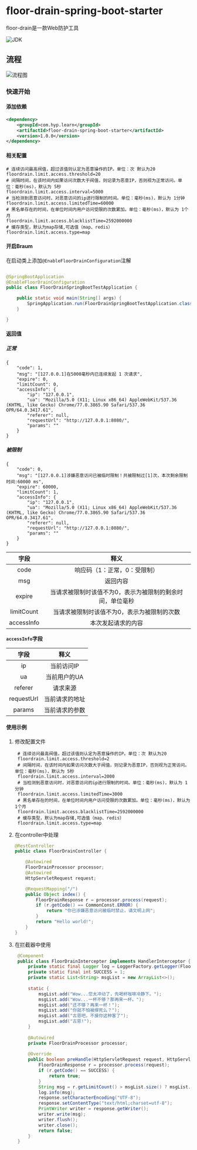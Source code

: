 # floor-drain-spring-boot-starter

floor-drain是一款Web防护工具

![JDK](https://img.shields.io/badge/JDK-1.8-green.svg)


## 流程

![流程图](https://s1.ax1x.com/2020/03/24/8qQdiQ.png)



### 快速开始

#### 添加依赖

```xml
<dependency>
    <groupId>com.hyp.learn</groupId>
    <artifactId>floor-drain-spring-boot-starter</artifactId>
    <version>1.0.0</version>
</dependency>
```

#### 相关配置

```text
# 连续访问最高阀值，超过该值则认定为恶意操作的IP。单位：次 默认为20
floordrain.limit.access.threshold=20
# 间隔时间，在该时间内如果访问次数大于阀值，则记录为恶意IP，否则视为正常访问。单位：毫秒(ms)，默认为 5秒
floordrain.limit.access.interval=5000
# 当检测到恶意访问时，对恶意访问的ip进行限制的时间。单位：毫秒(ms)，默认为 1分钟
floordrain.limit.access.limitedTime=60000
# 黑名单存在的时间，在单位时间内用户访问受限的次数累加。单位：毫秒(ms)，默认为 1个月
floordrain.limit.access.blacklistTime=2592000000
# 缓存类型，默认为map存储,可选值（map、redis）
floordrain.limit.access.type=map
```

#### 开启Braum

在启动类上添加`@EnableFloorDrainConfiguration`注解

```java

@SpringBootApplication
@EnableFloorDrainConfiguration
public class FloorDrainSpringBootTestApplication {

    public static void main(String[] args) {
        SpringApplication.run(FloorDrainSpringBootTestApplication.class, args);
    }

}
```

#### 返回值

##### 正常
```text
{
	"code": 1,
	"msg": "[127.0.0.1]在5000毫秒内已连续发起 1 次请求",
	"expire": 0,
	"limitCount": 0,
	"accessInfo": {
		"ip": "127.0.0.1",
		"ua": "Mozilla/5.0 (X11; Linux x86_64) AppleWebKit/537.36 (KHTML, like Gecko) Chrome/77.0.3865.90 Safari/537.36 OPR/64.0.3417.61",
		"referer": null,
		"requestUrl": "http://127.0.0.1:8080/",
		"params": ""
	}
}
```

##### 被限制
```text
{
	"code": 0,
	"msg": "[127.0.0.1]涉嫌恶意访问已被临时限制！共被限制过[1]次，本次剩余限制时间:60000 ms",
	"expire": 60000,
	"limitCount": 1,
	"accessInfo": {
		"ip": "127.0.0.1",
		"ua": "Mozilla/5.0 (X11; Linux x86_64) AppleWebKit/537.36 (KHTML, like Gecko) Chrome/77.0.3865.90 Safari/537.36 OPR/64.0.3417.61",
		"referer": null,
		"requestUrl": "http://127.0.0.1:8080/",
		"params": ""
	}
}
```

| 字段  | 释义 |
| :------------: | :------------: |
| code | 响应码（1：正常，0：受限制） |
| msg | 返回内容 |
| expire | 当请求被限制时该值不为0，表示为被限制的剩余时间，单位毫秒 |
| limitCount | 当请求被限制时该值不为0，表示为被限制的次数 |
| accessInfo | 本次发起请求的内容 |

**`accessInfo`字段**

| 字段  | 释义 |
| :------------: | :------------: |
| ip | 当前访问IP |
| ua | 当前用户的UA |
| referer | 请求来源 |
| requestUrl | 当前请求的地址 |
| params | 当前请求的参数 |

#### 使用示例

1. 修改配置文件
    ```text
     # 连续访问最高阀值，超过该值则认定为恶意操作的IP。单位：次 默认为20
     floordrain.limit.access.threshold=2
     # 间隔时间，在该时间内如果访问次数大于阀值，则记录为恶意IP，否则视为正常访问。单位：毫秒(ms)，默认为 5秒
     floordrain.limit.access.interval=2000
     # 当检测到恶意访问时，对恶意访问的ip进行限制的时间。单位：毫秒(ms)，默认为 1分钟
     floordrain.limit.access.limitedTime=3000
     # 黑名单存在的时间，在单位时间内用户访问受限的次数累加。单位：毫秒(ms)，默认为 1个月
     floordrain.limit.access.blacklistTime=2592000000
     # 缓存类型，默认为map存储,可选值（map、redis）
     floordrain.limit.access.type=map
    ```
2. 在controller中处理
    ```java
    @RestController
    public class FloorDrainController {
    
        @Autowired
        FloorDrainProcessor processor;
        @Autowired
        HttpServletRequest request;
    
        @RequestMapping("/")
        public Object index() {
            FloorDrainResponse r = processor.process(request);
            if (r.getCode() == CommonConst.ERROR) {
                return "你已涉嫌恶意访问被临时禁止，请文明上网";
            }
            return "Hello world!";
        }
    }
    ```
3. 在拦截器中使用
    ```java
     @Component
     public class FloorDrainIntercepter implements HandlerInterceptor {
         private static final Logger log = LoggerFactory.getLogger(FloorDrainIntercepter.class);
         private static final int SUCCESS = 1;
         private static List<String> msgList = new ArrayList<>();
     
         static {
             msgList.add("Wow...您太冲动了，先喝杯咖啡冷静下。");
             msgList.add("Wow...一杯不够？那再来一杯。");
             msgList.add("还不够？再来一杯！");
             msgList.add("你就不怕被撑死么？");
             msgList.add("古恩吧，不接你这种客了");
             msgList.add("古恩!");
         }
     
         @Autowired
         private FloorDrainProcessor processor;
     
         @Override
         public boolean preHandle(HttpServletRequest request, HttpServletResponse response, Object handler) throws Exception {
             FloorDrainResponse r = processor.process(request);
             if (r.getCode() == SUCCESS) {
                 return true;
             }
             String msg = r.getLimitCount() > msgList.size() ? msgList.get(msgList.size() - 1) : msgList.get(r.getLimitCount() - 1);
             log.info(msg);
             response.setCharacterEncoding("UTF-8");
             response.setContentType("text/html;charset=utf-8");
             PrintWriter writer = response.getWriter();
             writer.write(msg);
             writer.flush();
             writer.close();
             return false;
         }
     }
    ```